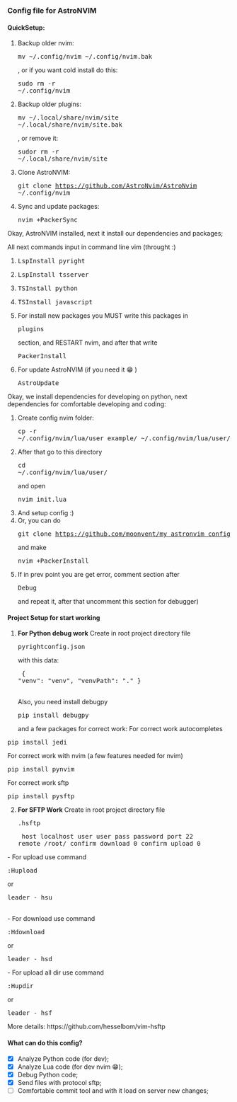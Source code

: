### Config file for AstroNVIM

#### QuickSetup:

1. Backup older nvim: <pre>mv ~/.config/nvim ~/.config/nvim.bak</pre>, or if you want cold install do this: <pre>sudo rm -r ~/.config/nvim</pre>
2. Backup older plugins: <pre>mv ~/.local/share/nvim/site ~/.local/share/nvim/site.bak</pre>, or remove it: <pre>sudor rm -r ~/.local/share/nvim/site</pre>
3. Clone AstroNVIM: <pre>git clone https://github.com/AstroNvim/AstroNvim ~/.config/nvim</pre>
4. Sync and update packages: <pre>nvim +PackerSync</pre>

Okay, AstroNVIM installed, next it install our dependencies and packages;

All next commands input in command line vim (throught :)

1. <pre>LspInstall pyright</pre>
1. <pre>LspInstall tsserver</pre>
2. <pre>TSInstall python</pre>
2. <pre>TSInstall javascript</pre>
3. For install new packages you MUST write this packages in <pre>plugins</pre> section, and RESTART nvim, and after that write <pre>PackerInstall</pre>
4. For update AstroNVIM (if you need it 😁 ) <pre>AstroUpdate</pre>

Okay, we install dependencies for developing on python, next dependencies for comfortable developing and coding:

1. Create config nvim folder: <pre>cp -r ~/.config/nvim/lua/user_example/ ~/.config/nvim/lua/user/</pre>
2. After that go to this directory <pre>cd ~/.config/nvim/lua/user/</pre> and open <pre>nvim init.lua</pre>
3. And setup config :)
4. Or, you can do <pre>git clone https://github.com/moonvent/my_astronvim_config.git</pre> and make <pre>nvim +PackerInstall</pre>
5. If in prev point you are get error, comment section after <pre>Debug</pre> and repeat it, after that uncomment this section for debugger)


#### Project Setup for start working

1. **For Python debug work**  Create in root project directory file <pre>pyrightconfig.json</pre> with this data: <pre>
{
  "venv": "venv",
  "venvPath": "."
}
</pre><br>
Also, you need install debugpy <pre>pip install debugpy</pre> and a few packages for correct work:
For correct work autocompletes
<pre>pip install jedi</pre>
For correct work with nvim (a few features needed for nvim)
<pre>pip install pynvim</pre>
For correct work sftp
<pre>pip install pysftp</pre>

2. **For SFTP Work**  Create in root project directory file <pre>.hsftp</pre> <pre>
host   localhost
user   user
pass   password
port   22
remote /root/
confirm_download 0
confirm_upload 0
</pre>
- For upload use command <pre>:Hupload</pre> or <pre>leader - hsu</pre><br>
- For download use command <pre>:Hdownload</pre> or <pre>leader - hsd</pre>
- For upload all dir use command <pre>:Hupdir</pre> or <pre>leader - hsf</pre>
More details: https://github.com/hesselbom/vim-hsftp


#### What can do this config?

- [x] Analyze Python code (for dev);
- [x] Analyze Lua code (for dev nvim 😁);
- [x] Debug Python code;
- [x] Send files with protocol sftp;
- [ ] Comfortable commit tool and with it load on server new changes;
